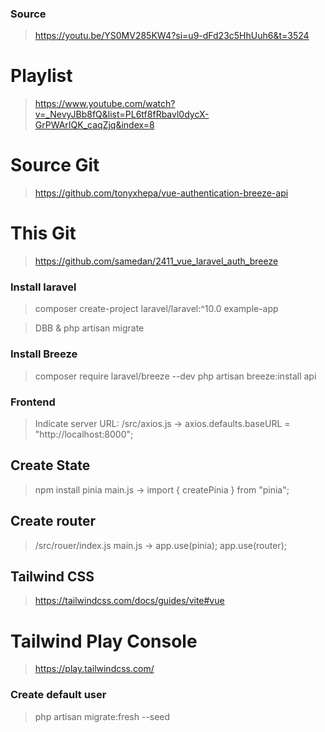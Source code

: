 ### Source

> https://youtu.be/YS0MV285KW4?si=u9-dFd23c5HhUuh6&t=3524

# Playlist

> https://www.youtube.com/watch?v=_NevyJBb8fQ&list=PL6tf8fRbavl0dycX-GrPWArIQK_caqZjq&index=8

# Source Git

> https://github.com/tonyxhepa/vue-authentication-breeze-api

# This Git

> https://github.com/samedan/2411_vue_laravel_auth_breeze

### Install laravel

> composer create-project laravel/laravel:^10.0 example-app

> DBB & php artisan migrate

### Install Breeze

> composer require laravel/breeze --dev
> php artisan breeze:install api

### Frontend

> Indicate server URL: /src/axios.js -> axios.defaults.baseURL = "http://localhost:8000";

## Create State

> npm install pinia
> main.js -> import { createPinia } from "pinia";

## Create router

> /src/rouer/index.js
> main.js -> app.use(pinia); app.use(router);

## Tailwind CSS

> https://tailwindcss.com/docs/guides/vite#vue

# Tailwind Play Console

> https://play.tailwindcss.com/

### Create default user

> php artisan migrate:fresh --seed

